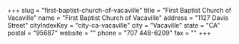 +++
slug = "first-baptist-church-of-vacaville"
title = "First Baptist Church of Vacaville"
name = "First Baptist Church of Vacaville"
address = "1127 Davis Street"
cityIndexKey = "city-ca-vacaville"
city = "Vacaville"
state = "CA"
postal = "95687"
website = ""
phone = "707 448-6209"
fax = ""
+++
